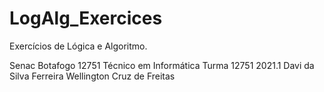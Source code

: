 # LogAlg_Exercices
 Exercícios de Lógica e Algoritmo.
 
  Senac Botafogo
  12751 Técnico em Informática
  Turma 12751 2021.1
  Davi da Silva Ferreira
  Wellington Cruz de Freitas